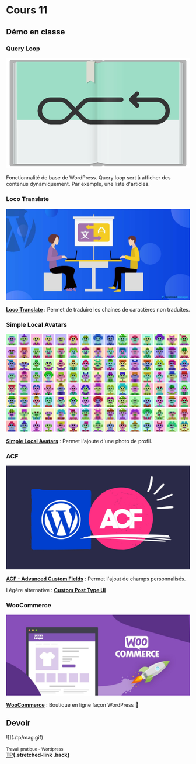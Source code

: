 # Cours 11

## Démo en classe

### Query Loop

![Query Loop](./assets/images/ql.png)

Fonctionnalité de base de WordPress. Query loop sert à afficher des contenus dynamiquement. Par exemple, une liste d'articles.

### Loco Translate

![](./assets/images/trans.jpg)

**[Loco Translate](https://en-ca.wordpress.org/plugins/loco-translate/)** : Permet de traduire les chaines de caractères non traduites.

### Simple Local Avatars

![](./assets/images/avatar.png)

**[Simple Local Avatars](https://en-ca.wordpress.org/plugins/simple-local-avatars/)** : Permet l'ajoute d'une photo de profil.

### ACF

![](./assets/images/acf.webp)

**[ACF - Advanced Custom Fields](https://en-ca.wordpress.org/plugins/advanced-custom-fields/)** : Permet l'ajout de champs personnalisés.

Légère alternative : **[Custom Post Type UI](https://en-ca.wordpress.org/plugins/custom-post-type-ui/)**

### WooCommerce

![](./assets/images/woo.jpg)

**[WooCommerce](https://en-ca.wordpress.org/plugins/woocommerce/)** : Boutique en ligne façon WordPress 🤯

## Devoir

<div class="grid grid-1-2" markdown>
  ![](./tp/mag.gif)

  <small>Travail pratique - Wordpress</small><br>
  **[TP](./tp/index.md){.stretched-link .back}**
</div>
